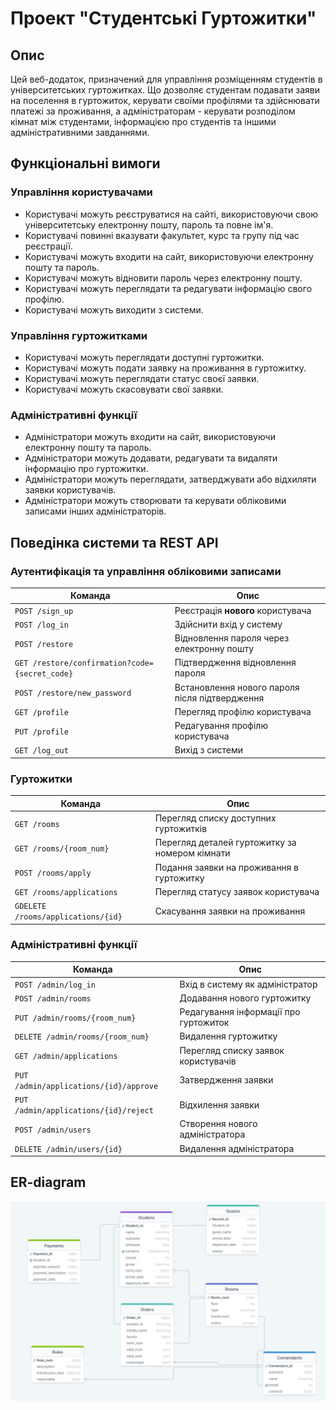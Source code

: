 # Проект "Студентські Гуртожитки"
## Опис
Цей веб-додаток, призначений для управління розміщенням студентів в університетських гуртожитках. Що дозволяє студентам подавати заяви на поселення в гуртожиток, керувати своїми профілями та здійснювати платежі за проживання, а адміністраторам - керувати розподілом кімнат між студентами, інформацією про студентів та іншими адміністративними завданнями.

## Функціональні вимоги
### Управління користувачами
- Користувачі можуть реєструватися на сайті, використовуючи свою університетську електронну пошту, пароль та повне ім'я.
- Користувачі повинні вказувати факультет, курс та групу під час реєстрації.
- Користувачі можуть входити на сайт, використовуючи електронну пошту та пароль.
- Користувачі можуть відновити пароль через електронну пошту.
- Користувачі можуть переглядати та редагувати інформацію свого профілю.
- Користувачі можуть виходити з системи.
### Управління гуртожитками
- Користувачі можуть переглядати доступні гуртожитки.
- Користувачі можуть подати заявку на проживання в гуртожитку.
- Користувачі можуть переглядати статус своєї заявки.
- Користувачі можуть скасовувати свої заявки.
### Адміністративні функції
- Адміністратори можуть входити на сайт, використовуючи електронну пошту та пароль.
- Адміністратори можуть додавати, редагувати та видаляти інформацію про гуртожитки.
- Адміністратори можуть переглядати, затверджувати або відхиляти заявки користувачів.
- Адміністратори можуть створювати та керувати обліковими записами інших адміністраторів.
  
## Поведінка системи та REST API

### Аутентифікація та управління обліковими записами
| Команда | Опис |
| --- | --- |
| `POST /sign_up` | Реєстрація **нового** користувача |
| `POST /log_in` | Здійснити вхід у систему |
| `POST /restore` | Відновлення пароля через електронну пошту |
| `GET /restore/confirmation?code={secret_code}` | Підтвердження відновлення пароля |
| `POST /restore/new_password` | Встановлення нового пароля після підтвердження |
| `GET /profile` | Перегляд профілю користувача |
| `PUT /profile` | Редагування профілю користувача |
| `GET /log_out` | Вихід з системи |

### Гуртожитки
| Команда | Опис |
| --- | --- |
| `GET /rooms` | Перегляд списку доступних гуртожитків |
| `GET /rooms/{room_num}` | Перегляд деталей гуртожитку за номером кімнати |
| `POST /rooms/apply` | Подання заявки на проживання в гуртожитку |
| `GET /rooms/applications` | Перегляд статусу заявок користувача |
| `GDELETE /rooms/applications/{id}` | Скасування заявки на проживання |

### Адміністративні функції
| Команда | Опис |
| --- | --- |
| `POST /admin/log_in` | Вхід в систему як адміністратор |
| `POST /admin/rooms` | Додавання нового гуртожитку |
| `PUT /admin/rooms/{room_num}` | Редагування інформації про гуртожиток |
| `DELETE /admin/rooms/{room_num}` | Видалення гуртожитку |
| `GET /admin/applications` | Перегляд списку заявок користувачів |
| `PUT /admin/applications/{id}/approve` | Затвердження заявки |
| `PUT /admin/applications/{id}/reject` | Відхилення заявки |
| `POST /admin/users` | Створення нового адміністратора |
| `DELETE /admin/users/{id}` | Видалення адміністратора |

## ER-diagram

![ERD diagram](https://github.com/VovaZubiak/springproject/blob/main/diagrama.jpg)
